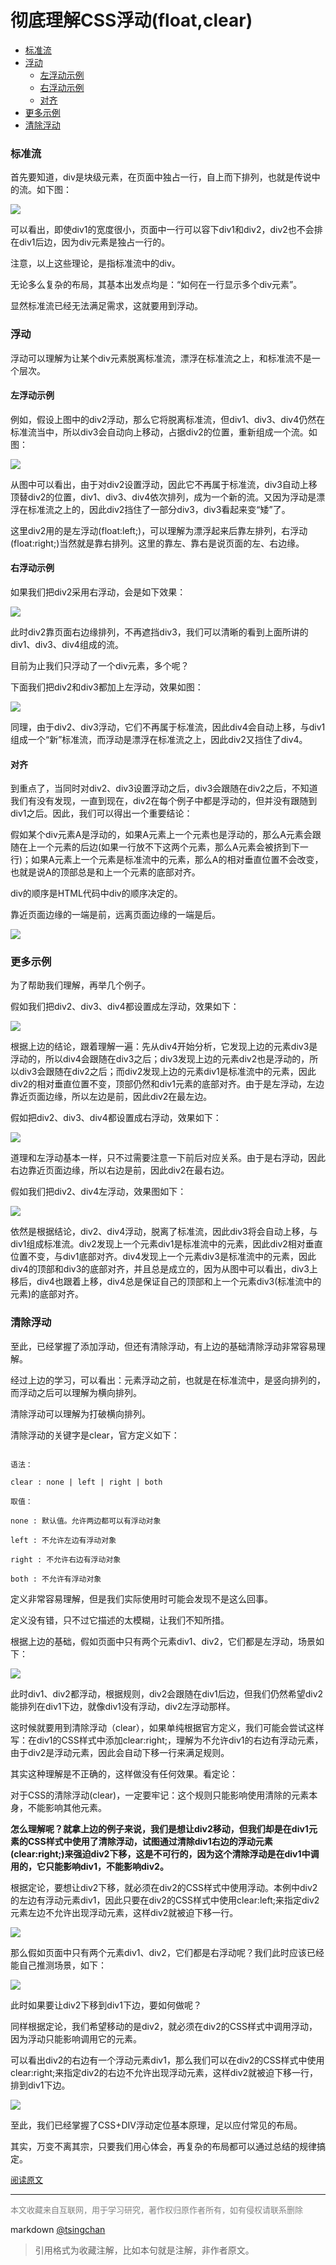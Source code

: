 彻底理解CSS浮动(float,clear)
============================


- [标准流](#标准流)
- [浮动](#浮动)
    - [左浮动示例](#左浮动示例)
    - [右浮动示例](#右浮动示例)
    - [对齐](#对齐)
- [更多示例](#更多示例)
- [清除浮动](#清除浮动)


### 标准流

首先要知道，div是块级元素，在页面中独占一行，自上而下排列，也就是传说中的流。如下图：

![](http://images.cnitblog.com/blog/471788/201303/27004951-2cdc11e4340c484ab8a7eb8f515a683e.png)



可以看出，即使div1的宽度很小，页面中一行可以容下div1和div2，div2也不会排在div1后边，因为div元素是独占一行的。

注意，以上这些理论，是指标准流中的div。

无论多么复杂的布局，其基本出发点均是：“如何在一行显示多个div元素”。

显然标准流已经无法满足需求，这就要用到浮动。

### 浮动

浮动可以理解为让某个div元素脱离标准流，漂浮在标准流之上，和标准流不是一个层次。

#### 左浮动示例

例如，假设上图中的div2浮动，那么它将脱离标准流，但div1、div3、div4仍然在标准流当中，所以div3会自动向上移动，占据div2的位置，重新组成一个流。如图：

![](http://images.cnitblog.com/blog/471788/201303/27005043-61e7e3050eb3466d99f25b10f449daa3.png)



从图中可以看出，由于对div2设置浮动，因此它不再属于标准流，div3自动上移顶替div2的位置，div1、div3、div4依次排列，成为一个新的流。又因为浮动是漂浮在标准流之上的，因此div2挡住了一部分div3，div3看起来变“矮”了。

这里div2用的是左浮动(float:left;)，可以理解为漂浮起来后靠左排列，右浮动(float:right;)当然就是靠右排列。这里的靠左、靠右是说页面的左、右边缘。

#### 右浮动示例

如果我们把div2采用右浮动，会是如下效果：

![](http://images.cnitblog.com/blog/471788/201303/27005121-3bfe4640443c4cd19c850857cc1ce39b.png)



此时div2靠页面右边缘排列，不再遮挡div3，我们可以清晰的看到上面所讲的div1、div3、div4组成的流。

目前为止我们只浮动了一个div元素，多个呢？

下面我们把div2和div3都加上左浮动，效果如图：

![](http://images.cnitblog.com/blog/471788/201303/27005158-1b23072329b04449a4438af06cbb8387.png)



同理，由于div2、div3浮动，它们不再属于标准流，因此div4会自动上移，与div1组成一个“新”标准流，而浮动是漂浮在标准流之上，因此div2又挡住了div4。

#### 对齐

到重点了，当同时对div2、div3设置浮动之后，div3会跟随在div2之后，不知道我们有没有发现，一直到现在，div2在每个例子中都是浮动的，但并没有跟随到div1之后。因此，我们可以得出一个重要结论：

假如某个div元素A是浮动的，如果A元素上一个元素也是浮动的，那么A元素会跟随在上一个元素的后边(如果一行放不下这两个元素，那么A元素会被挤到下一行)；如果A元素上一个元素是标准流中的元素，那么A的相对垂直位置不会改变，也就是说A的顶部总是和上一个元素的底部对齐。

div的顺序是HTML代码中div的顺序决定的。

靠近页面边缘的一端是前，远离页面边缘的一端是后。

![](http://images.cnitblog.com/blog/471788/201303/27005253-004f304d2c6e424d81e7658e26d3f8a3.png)

### 更多示例

为了帮助我们理解，再举几个例子。

假如我们把div2、div3、div4都设置成左浮动，效果如下：

![](http://images.cnitblog.com/blog/471788/201303/27005331-95ad1122cc5641a3a3701e6c7fb775e0.png)





根据上边的结论，跟着理解一遍：先从div4开始分析，它发现上边的元素div3是浮动的，所以div4会跟随在div3之后；div3发现上边的元素div2也是浮动的，所以div3会跟随在div2之后；而div2发现上边的元素div1是标准流中的元素，因此div2的相对垂直位置不变，顶部仍然和div1元素的底部对齐。由于是左浮动，左边靠近页面边缘，所以左边是前，因此div2在最左边。

假如把div2、div3、div4都设置成右浮动，效果如下：

![](http://images.cnitblog.com/blog/471788/201303/27005405-331c3a369d5c4bfb8692c40ac3e59bf9.png)



道理和左浮动基本一样，只不过需要注意一下前后对应关系。由于是右浮动，因此右边靠近页面边缘，所以右边是前，因此div2在最右边。

假如我们把div2、div4左浮动，效果图如下：

![](http://images.cnitblog.com/blog/471788/201303/27005436-fc787817a4d84c1590684b0b53d92267.png)

依然是根据结论，div2、div4浮动，脱离了标准流，因此div3将会自动上移，与div1组成标准流。div2发现上一个元素div1是标准流中的元素，因此div2相对垂直位置不变，与div1底部对齐。div4发现上一个元素div3是标准流中的元素，因此div4的顶部和div3的底部对齐，并且总是成立的，因为从图中可以看出，div3上移后，div4也跟着上移，div4总是保证自己的顶部和上一个元素div3(标准流中的元素)的底部对齐。

### 清除浮动

至此，已经掌握了添加浮动，但还有清除浮动，有上边的基础清除浮动非常容易理解。

经过上边的学习，可以看出：元素浮动之前，也就是在标准流中，是竖向排列的，而浮动之后可以理解为横向排列。

清除浮动可以理解为打破横向排列。

清除浮动的关键字是clear，官方定义如下：

```

语法：

clear : none | left | right | both

取值：

none : 默认值。允许两边都可以有浮动对象

left : 不允许左边有浮动对象

right : 不允许右边有浮动对象

both : 不允许有浮动对象
```


定义非常容易理解，但是我们实际使用时可能会发现不是这么回事。

定义没有错，只不过它描述的太模糊，让我们不知所措。

根据上边的基础，假如页面中只有两个元素div1、div2，它们都是左浮动，场景如下：

![](http://images.cnitblog.com/blog/471788/201303/27005535-a73c3a18ef8b432496fbaa26b532d9da.png)

此时div1、div2都浮动，根据规则，div2会跟随在div1后边，但我们仍然希望div2能排列在div1下边，就像div1没有浮动，div2左浮动那样。

这时候就要用到清除浮动（clear），如果单纯根据官方定义，我们可能会尝试这样写：在div1的CSS样式中添加clear:right;，理解为不允许div1的右边有浮动元素，由于div2是浮动元素，因此会自动下移一行来满足规则。

其实这种理解是不正确的，这样做没有任何效果。看定论：

对于CSS的清除浮动(clear)，一定要牢记：这个规则只能影响使用清除的元素本身，不能影响其他元素。

**怎么理解呢？就拿上边的例子来说，我们是想让div2移动，但我们却是在div1元素的CSS样式中使用了清除浮动，试图通过清除div1右边的浮动元素(clear:right;)来强迫div2下移，这是不可行的，因为这个清除浮动是在div1中调用的，它只能影响div1，不能影响div2。**

根据定论，要想让div2下移，就必须在div2的CSS样式中使用浮动。本例中div2的左边有浮动元素div1，因此只要在div2的CSS样式中使用clear:left;来指定div2元素左边不允许出现浮动元素，这样div2就被迫下移一行。

![](http://images.cnitblog.com/blog/471788/201303/27005603-199c35bf7d07478599bf355e3fb8aecf.png)

那么假如页面中只有两个元素div1、div2，它们都是右浮动呢？我们此时应该已经能自己推测场景，如下：

![](http://images.cnitblog.com/blog/471788/201303/27005626-2408e35fd5f74faa92e46df37c04974d.png)

此时如果要让div2下移到div1下边，要如何做呢？

同样根据定论，我们希望移动的是div2，就必须在div2的CSS样式中调用浮动，因为浮动只能影响调用它的元素。

可以看出div2的右边有一个浮动元素div1，那么我们可以在div2的CSS样式中使用clear:right;来指定div2的右边不允许出现浮动元素，这样div2就被迫下移一行，排到div1下边。

![](http://images.cnitblog.com/blog/471788/201303/27005712-4f0ff1cbbd30482694190d93834bd570.png)



至此，我们已经掌握了CSS+DIV浮动定位基本原理，足以应付常见的布局。

其实，万变不离其宗，只要我们用心体会，再复杂的布局都可以通过总结的规律搞定。


<font size=2 color=grey>[阅读原文](https://blog.csdn.net/pkueecser/article/details/28446577)</font>


----
<font size=2 color='grey'>本文收藏来自互联网，用于学习研究，著作权归原作者所有，如有侵权请联系删除</font>

markdown [@tsingchan](https://github.com/tsingchan) 

> 引用格式为收藏注解，比如本句就是注解，非作者原文。

